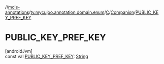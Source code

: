 //[mcls-annotations](../../../../index.md)/[tv.mycujoo.annotation.domain.enum](../../index.md)/[C](../index.md)/[Companion](index.md)/[PUBLIC_KEY_PREF_KEY](-p-u-b-l-i-c_-k-e-y_-p-r-e-f_-k-e-y.md)

# PUBLIC_KEY_PREF_KEY

[androidJvm]\
const val [PUBLIC_KEY_PREF_KEY](-p-u-b-l-i-c_-k-e-y_-p-r-e-f_-k-e-y.md): [String](https://kotlinlang.org/api/latest/jvm/stdlib/kotlin/-string/index.html)
